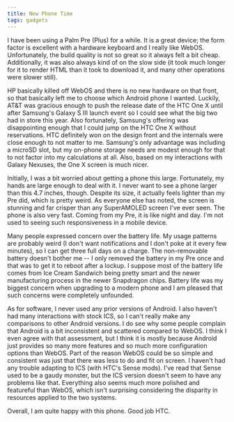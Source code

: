 ```yaml
---
title: New Phone Time
tags: gadgets
---
```


I have been using a Palm Pre (Plus) for a while.  It is a great
device; the form factor is excellent with a hardware keyboard and I
really like WebOS.  Unfortunately, the build quality is not so great
so it always felt a bit cheap.  Additionally, it was also always kind
of on the slow side (it took much longer for it to render HTML than it
took to download it, and many other operations were slower still).

HP basically killed off WebOS and there is no new hardware on that
front, so that basically left me to choose which Android phone I
wanted.  Luckily, AT&T was gracious enough to push the release date of
the HTC One X until after Samsung's Galaxy S III launch event so I
could see what the big two had in store this year.  Also fortunately,
Samsung's offering was disappointing enough that I could jump on the
HTC One X without reservations.  HTC definitely won on the design
front and the internals were close enough to not matter to me.
Samsung's only advantage was including a microSD slot, but my on-phone
storage needs are modest enough for that to not factor into my
calculations at all.  Also, based on my interactions with Galaxy
Nexuses, the One X screen is much nicer.

Initially, I was a bit worried about getting a phone this large.
Fortunately, my hands are large enough to deal with it.  I never want
to see a phone larger than this 4.7 inches, though.  Despite its size,
it actually feels lighter than my Pre did, which is pretty weird.  As
everyone else has noted, the screen is stunning and far crisper than
any SuperAMOLED screen I've ever seen.  The phone is also very fast.
Coming from my Pre, it is like night and day.  I'm not used to seeing
such responsiveness in a mobile device.

Many people expressed concern over the battery life.  My usage
patterns are probably weird (I don't want notifications and I don't
poke at it every few minutes), so I can get three full days on a
charge.  The non-removable battery doesn't bother me -- I only removed
the battery in my Pre once and that was to get it to reboot after a
lockup.  I suppose most of the battery life comes from Ice Cream
Sandwich being pretty smart and the newer manufacturing process in the
newer Snapdragon chips.  Battery life was my biggest concern when
upgrading to a modern phone and I am pleased that such concerns were
completely unfounded.

As for software, I never used any prior versions of Android.  I also
haven't had many interactions with stock ICS, so I can't really make
any comparisons to other Android versions.  I do see why some people
complain that Android is a bit inconsistent and scattered compared to
WebOS.  I think I even agree with that assessment, but I think it is
mostly because Android just provides so many more features and so much
more configuration options than WebOS.  Part of the reason WebOS could
be so simple and consistent was just that there was less to do and fit
on screen.  I haven't had any trouble adapting to ICS (with HTC's
Sense mods).  I've read that Sense used to be a gaudy monster, but the
ICS version doesn't seem to have any problems like that.  Everything
also seems much more polished and featureful than WebOS, which isn't
surprising considering the disparity in resources applied to the two
systems.

Overall, I am quite happy with this phone.  Good job HTC.
